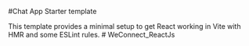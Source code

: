 #Chat App Starter template

This template provides a minimal setup to get React working in Vite with HMR and some ESLint rules.
#   W e C o n n e c t _ R e a c t J s 
 
 
